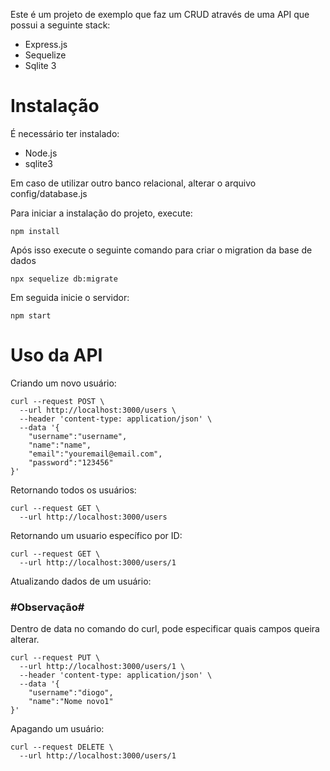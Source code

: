 Este é um projeto de exemplo que faz um CRUD através de uma API que possui a seguinte stack:

- Express.js
- Sequelize
- Sqlite 3

# Instalação

É necessário ter instalado:

- Node.js
- sqlite3

Em caso de utilizar outro banco relacional, alterar o arquivo config/database.js

Para iniciar a instalação do projeto, execute:

```
npm install
```

Após isso execute o seguinte comando para criar o migration da base de dados

```
npx sequelize db:migrate
```

Em seguida inicie o servidor:

```
npm start
```

# Uso da API

Criando um novo usuário:

```
curl --request POST \
  --url http://localhost:3000/users \
  --header 'content-type: application/json' \
  --data '{
	"username":"username",
	"name":"name",
	"email":"youremail@email.com",
	"password":"123456"
}'
```

Retornando todos os usuários:

```
curl --request GET \
  --url http://localhost:3000/users
```

Retornando um usuario específico por ID:

```
curl --request GET \
  --url http://localhost:3000/users/1
```

Atualizando dados de um usuário:

### #Observação#

Dentro de data no comando do curl, pode especificar quais campos queira alterar.

```
curl --request PUT \
  --url http://localhost:3000/users/1 \
  --header 'content-type: application/json' \
  --data '{
	"username":"diogo",
	"name":"Nome novo1"
}'
```

Apagando um usuário:

```
curl --request DELETE \
  --url http://localhost:3000/users/1
```